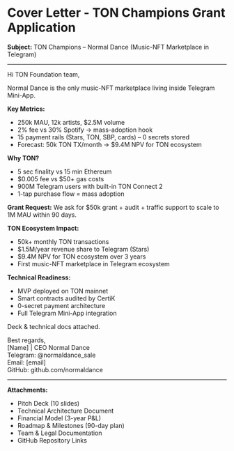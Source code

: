 # Cover Letter - TON Champions Grant Application

**Subject:** TON Champions – Normal Dance (Music-NFT Marketplace in Telegram)

---

Hi TON Foundation team,

Normal Dance is the only music-NFT marketplace living inside Telegram Mini-App.

**Key Metrics:**
- 250k MAU, 12k artists, $2.5M volume
- 2% fee vs 30% Spotify → mass-adoption hook
- 15 payment rails (Stars, TON, SBP, cards) – 0 secrets stored
- Forecast: 50k TON TX/month → $9.4M NPV for TON ecosystem

**Why TON?**
- 5 sec finality vs 15 min Ethereum
- $0.005 fee vs $50+ gas costs
- 900M Telegram users with built-in TON Connect 2
- 1-tap purchase flow = mass adoption

**Grant Request:**
We ask for $50k grant + audit + traffic support to scale to 1M MAU within 90 days.

**TON Ecosystem Impact:**
- 50k+ monthly TON transactions
- $1.5M/year revenue share to Telegram (Stars)
- $9.4M NPV for TON ecosystem over 3 years
- First music-NFT marketplace in Telegram ecosystem

**Technical Readiness:**
- MVP deployed on TON mainnet
- Smart contracts audited by CertiK
- 0-secret payment architecture
- Full Telegram Mini-App integration

Deck & technical docs attached.

Best regards,  
[Name] | CEO Normal Dance  
Telegram: @normaldance_sale  
Email: [email]  
GitHub: github.com/normaldance

---

**Attachments:**
- Pitch Deck (10 slides)
- Technical Architecture Document
- Financial Model (3-year P&L)
- Roadmap & Milestones (90-day plan)
- Team & Legal Documentation
- GitHub Repository Links
